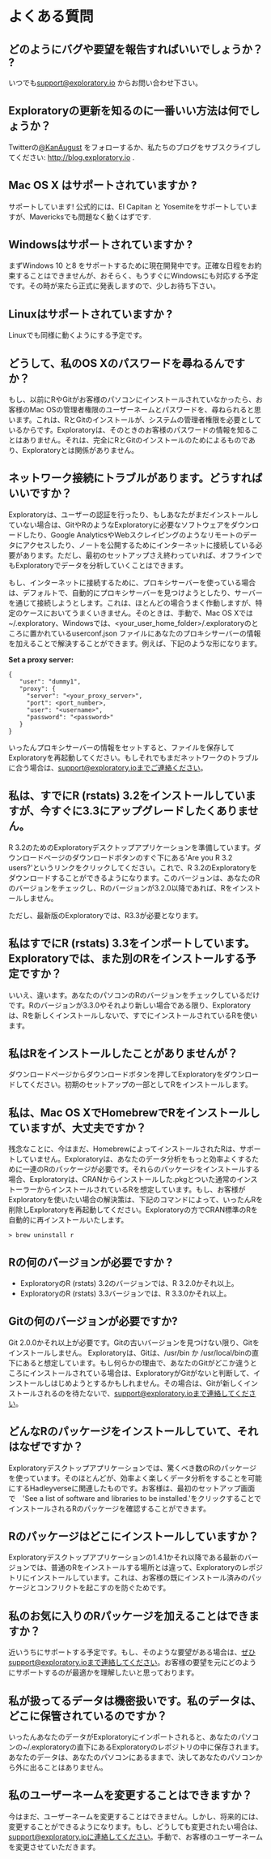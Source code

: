 # よくある質問

## どのようにバグや要望を報告すればいいでしょうか？ ?

いつでも[support@exploratory.io](mailto:support@exploratory.io) からお問い合わせ下さい。

## Exploratoryの更新を知るのに一番いい方法は何でしょうか？

Twitterの[@KanAugust](https://twitter.com/KanAugust) をフォローするか、私たちのブログをサブスクライブしてください: http://blog.exploratory.io .

## Mac OS X はサポートされていますか ?

サポートしています! 公式的には、El Capitan と Yosemiteをサポートしていますが、Mavericksでも問題なく動くはずです.

## Windowsはサポートされていますか ?

まずWindows 10 と8 をサポートするために現在開発中です。正確な日程をお約束することはできませんが、おそらく、もうすぐにWindowsにも対応する予定です。その時が来たら正式に発表しますので、少しお待ち下さい。

## Linuxはサポートされていますか ?

Linuxでも同様に動くようにする予定です。

## どうして、私のOS Xのパスワードを尋ねるんですか？

もし、以前にRやGitがお客様のパソコンにインストールされていなかったら、お客様のMac OSの管理者権限のユーザーネームとパスワードを、尋ねられると思います。これは、RとGitのインストールが、システムの管理者権限を必要としているからです。Exploratoryは、そのときのお客様のパスワードの情報を知ることはありません。それは、完全にRとGitのインストールのためによるものであり、Exploratoryとは関係がありません。

## ネットワーク接続にトラブルがあります。どうすればいいですか？

Exploratoryは、ユーザーの認証を行ったり、もしあなたがまだインストールしていない場合は、GitやRのようなExploratoryに必要なソフトウェアをダウンロードしたり、Google AnalyticsやWebスクレイピングのようなリモートのデータにアクセスしたり、ノートを公開するためにインターネットに接続している必要があります。ただし、最初のセットアップさえ終わっていれば、オフラインでもExploratoryでデータを分析していくことはできます。

もし、インターネットに接続するために、プロキシサーバーを使っている場合は、デフォルトで、自動的にプロキシサーバーを見つけようとしたり、サーバーを通じて接続しようとします。これは、ほとんどの場合うまく作動しますが、特定のケースにおいてうまくいきません。そのときは、手動で、Mac OS Xでは~/.exploratory、Windowsでは、<your_user_home_folder>/.exploratoryのところに置かれているuserconf.json ファイルにあなたのプロキシサーバーの情報を加えることで解決することができます。例えば、下記のような形になります。

**Set a proxy server:**

```
{
   "user": "dummy1",
   "proxy": {
     "server": "<your_proxy_server>",
     "port": <port_number>,
     "user": "<username>",
     "password": "<password>"
   }
}
```

いったんプロキシサーバーの情報をセットすると、ファイルを保存してExploratoryを再起動してください。もしそれでもまだネットワークのトラブルに合う場合は、support@exploratory.ioまでご連絡ください。

## 私は、すでにR (rstats) 3.2をインストールしていますが、今すぐに3.3にアップグレードしたくありません。

R 3.2のためのExploratoryデスクトップアプリケーションを準備しています。ダウンロードページのダウンロードボタンのすぐ下にある'Are you R 3.2 users?'というリンクをクリックしてください。これで、R 3.2のExploratoryをダウンロードすることができるようになります。このバージョンは、あなたのRのバージョンをチェックし、Rのバージョンが3.2.0以降であれば、Rをインストールしません。

ただし、最新版のExploratoryでは、R3.3が必要となります。

## 私はすでにR (rstats) 3.3をインポートしています。Exploratoryでは、また別のRをインストールする予定ですか？

いいえ、違います。あなたのパソコンのRのバージョンをチェックしているだけです。Rのバージョンが3.3.0やそれより新しい場合である限り、Exploratoryは、Rを新しくインストールしないで、すでにインストールされているRを使います。

## 私はRをインストールしたことがありませんが？

ダウンロードページからダウンロードボタンを押してExploratoryをダウンロードしてください。初期のセットアップの一部としてRをインストールします。

## 私は、Mac OS XでHomebrewでRをインストールしていますが、大丈夫ですか？

残念なことに、今はまだ、HomebrewによってインストールされたRは、サポートしていません。Exploratoryは、あなたのデータ分析をもっと効率よくするために一連のRのパッケージが必要です。それらのパッケージをインストールする場合、Exploratoryは、CRANからインストールした.pkgとついた通常のインストーラーからインストールされているRを想定しています。もし、お客様がExploratoryを使いたい場合の解決策は、下記のコマンドによって、いったんRを削除しExploratoryを再起動してください。Exploratoryの方でCRAN標準のRを自動的に再インストールいたします。

```
> brew uninstall r
```

## Rの何のバージョンが必要ですか  ?

- ExploratoryのR (rstats) 3.2のバージョンでは、R 3.2.0かそれ以上。
- ExploratoryのR (rstats) 3.3バージョンでは、R 3.3.0かそれ以上。

## Gitの何のバージョンが必要ですか?

Git 2.0.0かそれ以上が必要です。Gitの古いバージョンを見つけない限り、Gitをインストールしません。 Exploratoryは、Gitは、/usr/bin か /usr/local/binの直下にあると想定しています。もし何らかの理由で、あなたのGitがどこか違うところにインストールされている場合は、ExploratoryがGitがないと判断して、インストールしはじめようとするかもしれません。その場合は、Gitが新しくインストールされるのを待たないで、support@exploratory.ioまで連絡してください。

## どんなRのパッケージをインストールしていて、それはなぜですか？

Exploratoryデスクトップアプリケーションでは、驚くべき数のRのパッケージを使っています。そのほとんどが、効率よく楽しくデータ分析をすることを可能にするHadleyverseに関連したものです。お客様は、最初のセットアップ画面で　'See a list of software and libraries to be installed.'をクリックすることでインストールされるRのパッケージを確認することができます。

## Rのパッケージはどこにインストールしていますか？

Exploratoryデスクトップアプリケーションの1.4.1かそれ以降である最新のバージョンでは、普通のRをインストールする場所とは違って、Exploratoryのレポジトリにインストールしています。これは、お客様の既にインストール済みのパッケージとコンフリクトを起こすのを防ぐためです。

## 私のお気に入りのRパッケージを加えることはできますか？

近いうちにサポートする予定です。もし、そのような要望がある場合は、ぜひsupport@exploratory.ioまで連絡してください。お客様の要望を元にどのようにサポートするのが最適かを理解したいと思っております。

## 私が扱ってるデータは機密扱いです。私のデータは、どこに保管されているのですか？

いったんあなたのデータがExploratoryにインポートされると、あなたのパソコンの~/.exploratoryの直下にあるExploratoryのレポジトリの中に保存されます。あなたのデータは、あなたのパソコンにあるままで、決してあなたのパソコンから外に出ることはありません。

## 私のユーザーネームを変更することはできますか？

今はまだ、ユーザーネームを変更することはできません。しかし、将来的には、変更することができるようになります。もし、どうしても変更されたい場合は、support@exploratory.ioに連絡してください。手動で、お客様のユーザーネームを変更させていただきます。
